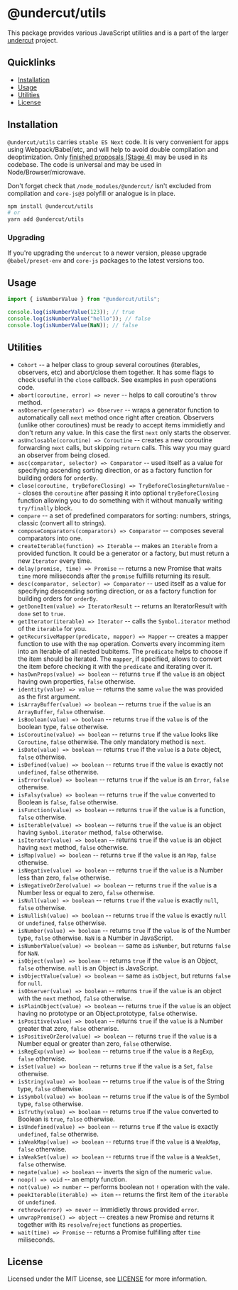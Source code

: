 # @undercut/utils

This package provides various JavaScript utilities and is a part of the larger [undercut](https://github.com/the-spyke/undercut) project.

## Quicklinks

- [Installation](#installation)
- [Usage](#usage)
- [Utilities](#utilities)
- [License](#license)

## Installation

`@undercut/utils` carries `stable ES Next` code. It is very convenient for apps using Webpack/Babel/etc, and will help to avoid double compilation and deoptimization. Only [finished proposals (Stage 4)](https://github.com/tc39/proposals/blob/master/finished-proposals.md) may be used in its codebase. The code is universal and may be used in Node/Browser/microwave.

Don't forget check that `/node_modules/@undercut/` isn't excluded from compilation and `core-js@3` polyfill or analogue is in place.

```sh
npm install @undercut/utils
# or
yarn add @undercut/utils
```

### Upgrading

If you're upgrading the `undercut` to a newer version, please upgrade `@babel/preset-env` and `core-js` packages to the latest versions too.

## Usage

```js
import { isNumberValue } from "@undercut/utils";

console.log(isNumberValue(123)); // true
console.log(isNumberValue("hello")); // false
console.log(isNumberValue(NaN)); // false
```

## Utilities

- `Cohort` -- a helper class to group several coroutines (iterables, observers, etc) and abort/close them together. It has some flags to check useful in the `close` callback. See examples in `push` operations code.
- `abort(coroutine, error) => never` -- helps to call coroutine's `throw` method.
- `asObserver(generator) => Observer` -- wraps a generator function to automatically call `next` method once right after creation. Observers (unlike other coroutines) must be ready to accept items immidietly and don't return any value. In this case the first `next` only starts the observer.
- `asUnclosable(coroutine) => Coroutine` -- creates a new coroutine forwarding `next` calls, but skipping `return` calls. This way you may guard an observer from being closed.
- `asc(comparator, selector) => Comparator` -- used itself as a value for specifying ascending sorting direction, or as a factory function for building orders for `orderBy`.
- `close(coroutine, tryBeforeClosing) => TryBeforeClosingReturnValue` -- closes the `coroutine` after passing it into optional `tryBeforeClosing` function allowing you to do something with it without manually writing `try/finally` block.
- `compare` -- a set of predefined comparators for sorting: numbers, strings, classic (convert all to strings).
- `composeComparators(comparators) => Comparator` -- composes several comparators into one.
- `createIterable(function) => Iterable` -- makes an `Iterable` from a provided function. It could be a generator or a factory, but must return a new `Iterator` every time.
- `delay(promise, time) => Promise` -- returns a new Promise that waits `time` more miliseconds after the `promise` fulfills returning its result.
- `desc(comparator, selector) => Comparator` -- used itself as a value for specifying descending sorting direction, or as a factory function for building orders for `orderBy`.
- `getDoneItem(value) => IteratorResult` -- returns an IteratorResult with `done` set to `true`.
- `getIterator(iterable) => Iterator` -- calls the `Symbol.iterator` method of the `iterable` for you.
- `getRecursiveMapper(predicate, mapper) => Mapper` -- creates a mapper function to use with the `map` operation. Converts every incomming item into an Iterable of all nested bubitems. The `predicate` helps to choose if the item should be iterated. The `mapper`, if specified, allows to convert the item before checking it with the `predicate` and iterating over it.
- `hasOwnProps(value) => boolean` -- returns `true` if the `value` is an object having own properties, `false` otherwise.
- `identity(value) => value` -- returns the same `value` the was provided as the first argument.
- `isArrayBuffer(value) => boolean` -- returns `true` if the `value` is an `ArrayBuffer`, `false` otherwise.
- `isBoolean(value) => boolean` -- returns `true` if the `value` is of the boolean type, `false` otherwise.
- `isCoroutine(value) => boolean` -- returns `true` if the `value` looks like `Coroutine`, `false` otherwise. The only mandatory method is `next`.
- `isDate(value) => boolean` -- returns `true` if the `value` is a `Date` object, `false` otherwise.
- `isDefined(value) => boolean` -- returns `true` if the `value` is exactly not `undefined`, `false` otherwise.
- `isError(value) => boolean` -- returns `true` if the `value` is an `Error`, `false` otherwise.
- `isFalsy(value) => boolean` -- returns `true` if the `value` converted to Boolean is `false`, `false` otherwise.
- `isFunction(value) => boolean` -- returns `true` if the `value` is a function, `false` otherwise.
- `isIterable(value) => boolean` -- returns `true` if the `value` is an object having `Symbol.iterator` method, `false` otherwise.
- `isIterator(value) => boolean` -- returns `true` if the `value` is an object having `next` method, `false` otherwise.
- `isMap(value) => boolean` -- returns `true` if the `value` is an `Map`, `false` otherwise.
- `isNegative(value) => boolean` -- returns `true` if the `value` is a Number less than zero, `false` otherwise.
- `isNegativeOrZero(value) => boolean` -- returns `true` if the `value` is a Number less or equal to zero, `false` otherwise.
- `isNull(value) => boolean` -- returns `true` if the `value` is exactly `null`, `false` otherwise.
- `isNullish(value) => boolean` -- returns `true` if the `value` is exactly `null` or `undefined`, `false` otherwise.
- `isNumber(value) => boolean` -- returns `true` if the `value` is of the Number type, `false` otherwise. `NaN` is a Number in JavaScript.
- `isNumberValue(value) => boolean` -- same as `isNumber`, but returns `false` for `NaN`.
- `isObject(value) => boolean` -- returns `true` if the `value` is an Object, `false` otherwise. `null` is an Object is JavaScript.
- `isObjectValue(value) => boolean` -- same as `isObject`, but returns `false` for `null`.
- `isObserver(value) => boolean` -- returns `true` if the `value` is an object with the `next` method, `false` otherwise.
- `isPlainObject(value) => boolean` -- returns `true` if the `value` is an object having no prototype or an Object.prototype, `false` otherwise.
- `isPositive(value) => boolean` -- returns `true` if the `value` is a Number greater that zero, `false` otherwise.
- `isPositiveOrZero(value) => boolean` -- returns `true` if the `value` is a Number equal or greater than zero, `false` otherwise.
- `isRegExp(value) => boolean` -- returns `true` if the `value` is a `RegExp`, `false` otherwise.
- `isSet(value) => boolean` -- returns `true` if the `value` is a `Set`, `false` otherwise.
- `isString(value) => boolean` -- returns `true` if the `value` is of the String type, `false` otherwise.
- `isSymbol(value) => boolean` -- returns `true` if the `value` is of the Symbol type, `false` otherwise.
- `isTruthy(value) => boolean` -- returns `true` if the `value` converted to Boolean is `true`, `false` otherwise.
- `isUndefined(value) => boolean` -- returns `true` if the `value` is exactly `undefined`, `false` otherwise.
- `isWeakMap(value) => boolean` -- returns `true` if the `value` is a `WeakMap`, `false` otherwise.
- `isWeakSet(value) => boolean` -- returns `true` if the `value` is a `WeakSet`, `false` otherwise.
- `negate(value) => boolean` -- inverts the sign of the numeric `value`.
- `noop() => void` -- an empty function.
- `not(value) => number` -- performs boolean not `!` operation with the vale.
- `peekIterable(iterable) => item` -- returns the first item of the `iterable` or `undefined`.
- `rethrow(error) => never` -- immidietly throws provided `error`.
- `unwrapPromise() => object` -- creates a new Promise and returns it together with its `resolve`/`reject` functions as properties.
- `wait(time) => Promise` -- returns a Promise fulfilling after `time` miliseconds.

## License

Licensed under the MIT License, see [LICENSE](LICENSE) for more information.
